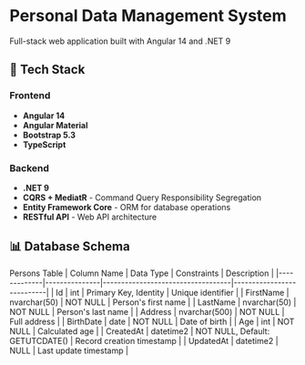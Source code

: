 # Personal Data Management System
Full-stack web application built with Angular 14 and .NET 9

## 🚀 Tech Stack

### Frontend
- **Angular 14**
- **Angular Material**  
- **Bootstrap 5.3**
- **TypeScript**

### Backend  
- **.NET 9**
- **CQRS + MediatR** - Command Query Responsibility Segregation
- **Entity Framework Core** - ORM for database operations
- **RESTful API** - Web API architecture

## 📊 Database Schema
Persons Table
| Column Name | Data Type     | Constraints                       | Description               |
|-------------|---------------|-----------------------------------|---------------------------|
| Id          | int           | Primary Key, Identity             | Unique identifier         |
| FirstName   | nvarchar(50)  | NOT NULL                          | Person's first name       |
| LastName    | nvarchar(50)  | NOT NULL                          | Person's last name        |
| Address     | nvarchar(500) | NOT NULL                          | Full address              |
| BirthDate   | date          | NOT NULL                          | Date of birth             |
| Age         | int           | NOT NULL                          | Calculated age            |
| CreatedAt   | datetime2     | NOT NULL, Default: GETUTCDATE()   | Record creation timestamp |
| UpdatedAt   | datetime2     | NULL                              | Last update timestamp     |
